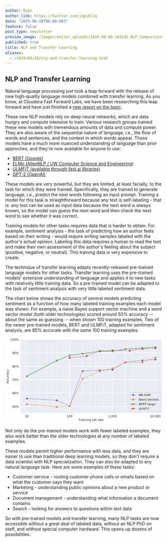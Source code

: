 ```yaml
---
author: Ryan
author_link: https://twitter.com/jqpubliq
date: "2019-08-28T00:00:00Z"
feature: false
post_type: newsletter
preview_image: /images/editor_uploads/2019-08-08-164145-NLP_Comparison.png
published: true
title: NLP and Transfer Learning
aliases:
  - /2019/08/28/nlp-and-transfer-learning.html
---
```


## NLP and Transfer Learning


Natural language processing just took a leap forward with the release of new high-quality language models combined with transfer learning. As you know, at Cloudera Fast Forward Labs, we have been researching this leap forward and have just finished a [new report on the topic](https://blog.fastforwardlabs.com/2019/07/17/new-research-transfer-learning-for-natural-language-processing.html).

These new NLP models rely on deep neural networks, which are data hungry and compute intensive to train. Various research groups trained these new models with tremendous amounts of data and compute power. They are also aware of the sequential nature of language, i.e., the flow of words and sentences, and the context in which words appear. These models have a much more nuanced understanding of language than prior approches, and they're now available for anyone to use:

* [BERT (Google)](https://github.com/google-research/bert)
* [ELMo (AllenNLP / UW Computer Science and Engineering)](https://github.com/allenai/allennlp/blob/master/tutorials/how_to/elmo.md)
* [ULMFiT (available through fast.ai libraries)](http://nlp.fast.ai/)
* [GPT-2 (OpenAI)](https://openai.com/blog/better-language-models/)

These models are very powerful, but they are limited, at least facially, to the task for which they were trained. Specifically, they are trained to generate language, i.e., predict the next words following an input prompt. Training a model for this task is straightforward because any text is self-labeling - that is: any text can be used as input data because the next word is always known, so the model can guess the next word and then check the next word to see whether it was correct.

Training models for other tasks requires data that is harder to obtain. For example, sentiment analysis - the task of predicting how an author feels based on their writing - would require writing samples labeled with the author's actual opinion. Labeling this data requires a human to read the text and make their own assessment of the author's feeling about the subject (positive, negative, or neutral). This training data is very expensive to create.

The technique of transfer learning adapts recently-released pre-trained language models for other tasks. Transfer learning uses the pre-trained models' extensive understanding of language and applies it to new tasks with relatively little training data. So a pre-trained model can be adapted to the task of sentiment analysis with very little labeled sentiment data. 

The chart below shows the accuracy of several models predicting sentiment as a function of how many labeled training examples each model was shown. For example, a naive Bayes support vector machine and a word vector model (both older technologies) scored around 50% accuracy -- about the same as guessing -- when shown 100 training examples. Two of the newer pre-trained models, BERT and ULMFiT, adapted for sentiment analysis, are 85% accurate with the same 100 training examples.

![](/images/editor_uploads/2019-08-08-164145-NLP_Comparison.png)

Not only do the pre-trained models work with fewer labeled examples, they also work better than the older technologies at any number of labeled examples.

These models permit higher performance with less data, and they are easier to use than traditional deep learning models, so they don't require a data scientist with NLP specialization. They can also be adapted to any natural language task. Here are some examples of these tasks:

* Customer service - routing customer phone calls or emails based on what the customer says they want
* Marketing - understanding public opinions about a new product or service
* Document management - understanding what information a document contains
* Search - looking for answers to questions within text data

So with pre-trained models and transfer learning, many NLP tasks are now accessible without a great deal of labeled data, without an NLP PhD on staff, and without special computer hardware.  This opens up dozens of possibilities.